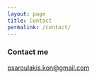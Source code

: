 ```yaml
---
layout: page
title: Contact
permalink: /contact/
---
```


### Contact me

[psaroulakis.kon@gmail.com](mailto:psaroulakis.kon@gmail.com)